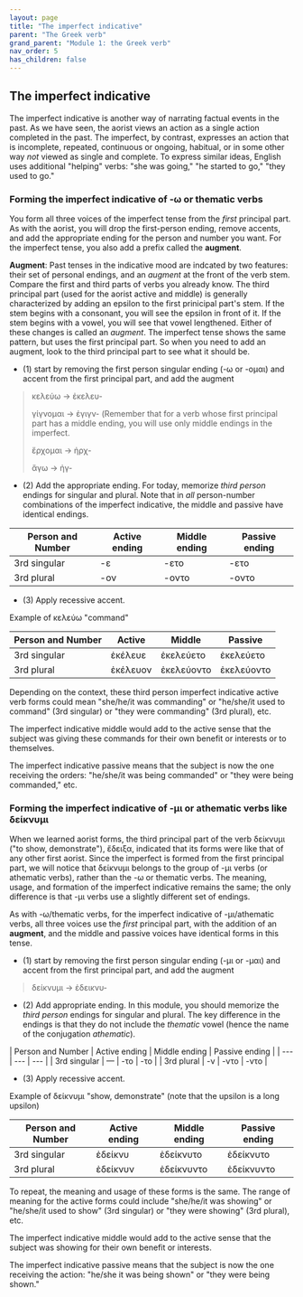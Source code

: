 ```yaml
---
layout: page
title: "The imperfect indicative"
parent: "The Greek verb"
grand_parent: "Module 1: the Greek verb"
nav_order: 5
has_children: false
---
```


## The imperfect indicative

The imperfect indicative is another way of narrating factual events in the past. 
As we have seen, the aorist views an action as a single action completed in the past. 
The imperfect, by contrast, expresses an action that is incomplete, repeated, continuous or ongoing, habitual, or in some other way *not* viewed as single and complete. To express similar ideas, English uses additional "helping" verbs: "she was going," "he started to go," "they used to go."


### Forming the imperfect indicative of -ω or thematic verbs

You form all three voices of the imperfect tense from the *first* principal part.  As with the aorist, you will drop the first-person ending, remove accents, and add the appropriate ending for the person and number you want. For the imperfect tense, you also add a prefix called the **augment**.


**Augment**:  Past tenses in the indicative mood are indcated by two features: their set of personal endings, and an *augment* at the front of the verb stem. Compare the first and third parts of verbs you already know. The third principal part (used for the aorist active and middle) is generally characterized by adding an epsilon to the first prinicipal part's stem. If the stem begins with a consonant, you will see the epsilon in front of it. If the stem begins with a vowel, you will see that vowel lengthened. Either of these changes is called an *augment*. The imperfect tense shows the same pattern, but uses the first principal part. So when you need to add an augment, look to the third principal part to see what it should be. 

- (1) start by removing the first person singular ending (-ω or -ομαι) and accent from the first principal part, and add the augment 

> κελεύω -> ἐκελευ-
>  
> γίγνομαι -> ἐγιγν- (Remember that for a verb whose first principal part has a middle ending, you will use only middle endings in the imperfect.
>
> ἔρχομαι -> ἠρχ-
>
> ἄγω -> ἠγ-


- (2) Add the appropriate ending.  For today, memorize *third person* endings for singular and plural.  Note that in *all* person-number combinations of the imperfect indicative, the middle and passive have identical endings.

| Person and Number | Active ending | Middle ending | Passive ending |
| --- | --- | --- | --- |
| 3rd singular |  -ε | -ετο | -ετο |
| 3rd plural | -ον | -οντο | -οντο |


- (3) Apply recessive accent.  

Example of κελεύω "command"

| Person and Number | Active | Middle | Passive |
| --- | --- | --- | --- |
| 3rd singular |  ἐκέλευε  | ἐκελεύετο | ἐκελεύετο |
| 3rd plural | ἐκέλευον | ἐκελεύοντο | ἐκελεύοντο |

Depending on the context, these third person imperfect indicative active verb forms could mean "she/he/it was commanding" or "he/she/it used to command" (3rd singular) or "they were commanding" (3rd plural), etc.

The imperfect indicative middle would add to the active sense that the subject was giving these commands for their own benefit or interests or to themselves.

The imperfect indicative passive means that the subject is now the one receiving the orders: "he/she/it was being commanded" or "they were being commanded," etc.



### Forming the imperfect indicative of -μι or athematic verbs like δείκνυμι 


When we learned aorist forms, the third principal part of the verb δείκνυμι ("to show, demonstrate"), ἔδειξα, indicated that its forms were like that of any other first aorist. Since the imperfect is formed from the first principal part, we will notice that δείκνυμι belongs to the group of -μι verbs (or athematic verbs), rather than the -ω or thematic verbs. The meaning, usage, and formation of the imperfect indicative remains the same; the only difference is that -μι verbs use a slightly different set of endings.

As with -ω/thematic verbs, for the imperfect indicative of -μι/athematic verbs, all three voices use the *first* principal part, with the addition of an **augment**, and the middle and passive voices have identical forms in this tense.

- (1) start by removing the first person singular ending (-μι or -μαι) and accent from the first principal part, and add the augment 

> δείκνυμι  -> ἐδεικνυ-


- (2) Add appropriate ending.  In this module, you should memorize the *third person* endings for singular and plural. The key difference in the endings is that they do not include the *thematic* vowel (hence the name of the conjugation *athematic*).

| Person and Number | Active ending | Middle ending | Passive ending |
| --- | --- | --- |
| 3rd singular |  — | -το | -το |
| 3rd plural | -ν | -ντο | -ντο |


- (3) Apply recessive accent.  

Example of δείκνυμι "show, demonstrate" (note that the upsilon is a long upsilon)

| Person and Number | Active ending | Middle ending | Passive ending |
| --- | --- | --- | --- |
| 3rd singular |  ἐδείκνυ  | ἐδείκνυτο  | ἐδείκνυτο |
| 3rd plural | ἐδείκνυν  | ἐδείκνυντο  | ἐδείκνυντο |

To repeat, the meaning and usage of these forms is the same. The range of meaning for the active forms could include "she/he/it was showing" or "he/she/it used to show" (3rd singular) or "they were showing" (3rd plural), etc.

The imperfect indicative middle would add to the active sense that the subject was showing for their own benefit or interests.

The imperfect indicative passive means that the subject is now the one receiving the action: "he/she it was being shown" or "they were being shown."
